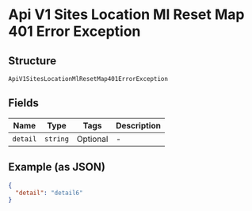 
# Api V1 Sites Location Ml Reset Map 401 Error Exception

## Structure

`ApiV1SitesLocationMlResetMap401ErrorException`

## Fields

| Name | Type | Tags | Description |
|  --- | --- | --- | --- |
| `detail` | `string` | Optional | - |

## Example (as JSON)

```json
{
  "detail": "detail6"
}
```

